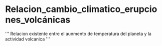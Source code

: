 # Relacion_cambio_climatico_erupciones_volcánicas
'''
Relacion existente entre el aunmento de temperatura del planeta y la actividad volcanica
'''
